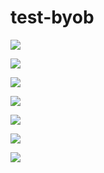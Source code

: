 # test-byob

[![](https://byob.yarr.is/ege-test-org/test-byob/artemis-test1)](https://artemis-test1.artemis.cit.tum.de)

[![](https://byob.yarr.is/ege-test-org/test-byob/artemis-test2)](https://artemis-test2.artemis.cit.tum.de)

[![](https://byob.yarr.is/ege-test-org/test-byob/artemis-test3)](https://artemis-test3.artemis.cit.tum.de)

[![](https://byob.yarr.is/ege-test-org/test-byob/artemis-test4)](https://artemis-test4.artemis.cit.tum.de)

[![](https://byob.yarr.is/ege-test-org/test-byob/artemis-test5)](https://artemis-test5.artemis.cit.tum.de)

[![](https://byob.yarr.is/ege-test-org/test-byob/artemis-test6)](https://artemis-test6.artemis.cit.tum.de)

[![](https://byob.yarr.is/ege-test-org/test-byob/artemis-test9)](https://artemis-test9.artemis.cit.tum.de)
